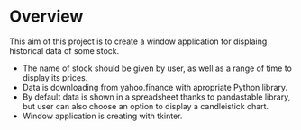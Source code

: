 # Overview

This aim of this project is to create a window application for displaing historical data of some stock.

  - The name of stock should be given by user, as well as a range of time to display its prices.
  - Data is downloading from yahoo.finance with apropriate Python library.
  - By default data is shown in a spreadsheet thanks to pandastable library, but user can also choose an option to display a candleistick chart.
  - Window application is creating with tkinter.
 

